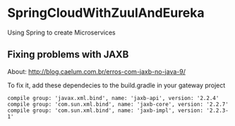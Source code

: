 # SpringCloudWithZuulAndEureka
Using Spring to create Microservices

## Fixing problems with JAXB
About: http://blog.caelum.com.br/erros-com-jaxb-no-java-9/

To fix it, add these dependecies to the build.gradle in your gateway project
```
compile group: 'javax.xml.bind', name: 'jaxb-api', version: '2.2.4'
compile group: 'com.sun.xml.bind', name: 'jaxb-core', version: '2.2.7'
compile group: 'com.sun.xml.bind', name: 'jaxb-impl', version: '2.2.3-1'
```
